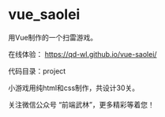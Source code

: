 # vue_saolei

用Vue制作的一个扫雷游戏。

在线体验：
https://qd-wl.github.io/vue-saolei/

代码目录：project

小游戏用纯html和css制作，共设计30关。

关注微信公众号 “前端武林”，更多精彩等着您！
